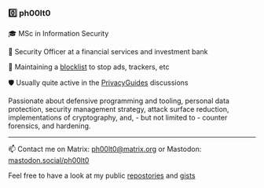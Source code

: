 ### 0️⃣ ph00lt0

🎓 MSc in Information Security

💼 Security Officer at a financial services and investment bank

🛑 Maintaining a [blocklist](https://ph00lt0.github.io/blocklist ) to stop ads, trackers, etc

🛡 Usually quite active in the [PrivacyGuides](https://discuss.privacyguides.org/invites/qzmzbykC8f)  discussions


Passionate about defensive programming and tooling, personal data protection, security management strategy, attack surface reduction, implementations of cryptography, and, - but not limited to - counter forensics, and hardening.

---
📫 Contact me on Matrix: [ph00lt0@matrix.org](https://matrix.to/#/ph00lt0@matrix.org) or Mastodon: [mastodon.social/ph00lt0](https://mastodon.social/ph00lt0)


Feel free to have a look at my public [repostories](https://github.com/ph00lt0?tab=repositories) and [gists](https://gist.github.com/ph00lt0)

